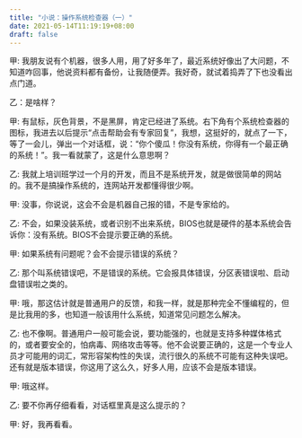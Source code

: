 ```yaml
---
title: "小说：操作系统检查器（一）"
date: 2021-05-14T11:19:19+08:00
draft: false
---
```

甲: 我朋友说有个机器，很多人用，用了好多年了，最近系统好像出了大问题，不知道咋回事，他说资料都有备份，让我随便弄。我好奇，就试着捣弄了下也没看出点门道。

乙：是啥样？

甲: 有鼠标，灰色背景，不是黑屏，肯定已经进了系统。右下角有个系统检查器的图标，我进去以后提示“点击帮助会有专家回复”，我想，这挺好的，就点了一下，等了一会儿，弹出一个对话框，说：“你个傻瓜！你没有系统，你得有一个最正确的系统！”。我一看就蒙了，这是什么意思啊？

乙: 我就上培训班学过一个月的开发，而且不是系统开发，就是做很简单的网站的。我不是搞操作系统的，连网站开发都懂得很少啊。

甲: 没事，你说说，这会不会是机器自己报的错，不是专家给的。

乙: 不会，如果没装系统，或者识别不出来系统，BIOS也就是硬件的基本系统会告诉你：没有系统。BIOS不会提示要正确的系统。

甲: 如果系统有问题呢？会不会提示错误的系统？

乙: 那个叫系统错误吧，不是错误的系统。它会报具体错误，分区表错误啦、启动盘错误啦之类的。

甲: 哦，那这估计就是普通用户的反馈，和我一样，就是那种完全不懂编程的，但是比我用的多，也知道一般该用什么系统，知道常见问题怎么解决。

乙: 也不像啊。普通用户一般可能会说，要功能强的，也就是支持多种媒体格式的，或者要安全的，怕病毒、网络攻击等等。他不会说要正确的，这是一个专业人员才可能用的词汇，常形容架构性的失误，流行很久的系统不可能有这种失误吧。还有就是版本错误，你这用了这么久，好多人用，应该不会是版本错误。

甲: 哦这样。

乙: 要不你再仔细看看，对话框里真是这么提示的？

甲: 好，我再看看。
